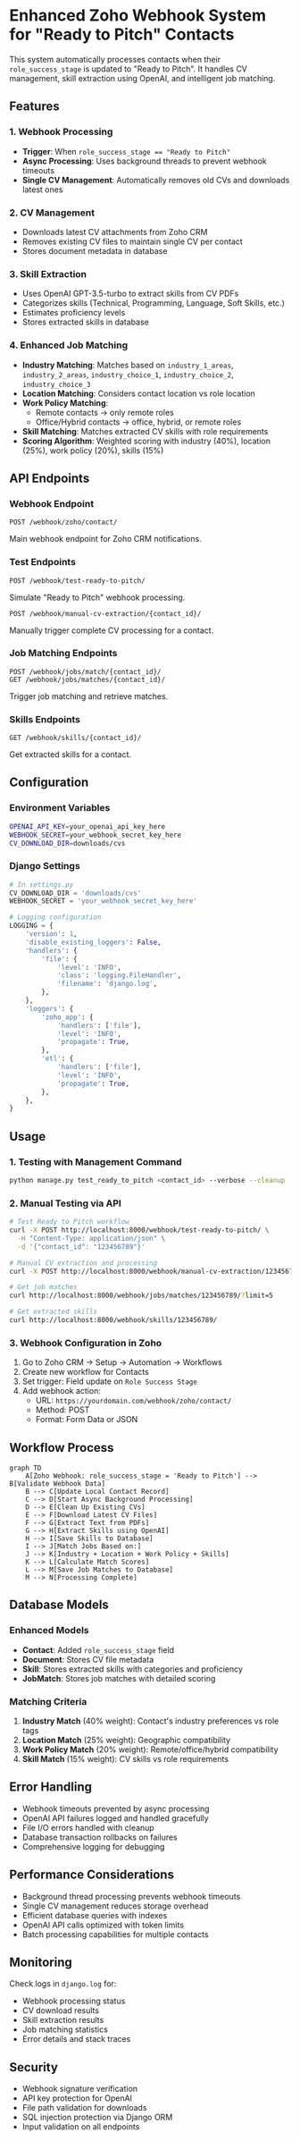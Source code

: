 # Enhanced Zoho Webhook System for "Ready to Pitch" Contacts

This system automatically processes contacts when their `role_success_stage` is updated to "Ready to Pitch". It handles CV management, skill extraction using OpenAI, and intelligent job matching.

## Features

### 1. Webhook Processing
- **Trigger**: When `role_success_stage == "Ready to Pitch"`
- **Async Processing**: Uses background threads to prevent webhook timeouts
- **Single CV Management**: Automatically removes old CVs and downloads latest ones

### 2. CV Management
- Downloads latest CV attachments from Zoho CRM
- Removes existing CV files to maintain single CV per contact
- Stores document metadata in database

### 3. Skill Extraction
- Uses OpenAI GPT-3.5-turbo to extract skills from CV PDFs
- Categorizes skills (Technical, Programming, Language, Soft Skills, etc.)
- Estimates proficiency levels
- Stores extracted skills in database

### 4. Enhanced Job Matching
- **Industry Matching**: Matches based on `industry_1_areas`, `industry_2_areas`, `industry_choice_1`, `industry_choice_2`, `industry_choice_3`
- **Location Matching**: Considers contact location vs role location
- **Work Policy Matching**: 
  - Remote contacts → only remote roles
  - Office/Hybrid contacts → office, hybrid, or remote roles
- **Skill Matching**: Matches extracted CV skills with role requirements
- **Scoring Algorithm**: Weighted scoring with industry (40%), location (25%), work policy (20%), skills (15%)

## API Endpoints

### Webhook Endpoint
```
POST /webhook/zoho/contact/
```
Main webhook endpoint for Zoho CRM notifications.

### Test Endpoints
```
POST /webhook/test-ready-to-pitch/
```
Simulate "Ready to Pitch" webhook processing.

```
POST /webhook/manual-cv-extraction/{contact_id}/
```
Manually trigger complete CV processing for a contact.

### Job Matching Endpoints
```
POST /webhook/jobs/match/{contact_id}/
GET /webhook/jobs/matches/{contact_id}/
```
Trigger job matching and retrieve matches.

### Skills Endpoints
```
GET /webhook/skills/{contact_id}/
```
Get extracted skills for a contact.

## Configuration

### Environment Variables
```bash
OPENAI_API_KEY=your_openai_api_key_here
WEBHOOK_SECRET=your_webhook_secret_key_here
CV_DOWNLOAD_DIR=downloads/cvs
```

### Django Settings
```python
# In settings.py
CV_DOWNLOAD_DIR = 'downloads/cvs'
WEBHOOK_SECRET = 'your_webhook_secret_key_here'

# Logging configuration
LOGGING = {
    'version': 1,
    'disable_existing_loggers': False,
    'handlers': {
        'file': {
            'level': 'INFO',
            'class': 'logging.FileHandler',
            'filename': 'django.log',
        },
    },
    'loggers': {
        'zoho_app': {
            'handlers': ['file'],
            'level': 'INFO',
            'propagate': True,
        },
        'etl': {
            'handlers': ['file'],
            'level': 'INFO',
            'propagate': True,
        },
    },
}
```

## Usage

### 1. Testing with Management Command
```bash
python manage.py test_ready_to_pitch <contact_id> --verbose --cleanup
```

### 2. Manual Testing via API
```bash
# Test Ready to Pitch workflow
curl -X POST http://localhost:8000/webhook/test-ready-to-pitch/ \
  -H "Content-Type: application/json" \
  -d '{"contact_id": "123456789"}'

# Manual CV extraction and processing
curl -X POST http://localhost:8000/webhook/manual-cv-extraction/123456789/

# Get job matches
curl http://localhost:8000/webhook/jobs/matches/123456789/?limit=5

# Get extracted skills
curl http://localhost:8000/webhook/skills/123456789/
```

### 3. Webhook Configuration in Zoho
1. Go to Zoho CRM → Setup → Automation → Workflows
2. Create new workflow for Contacts
3. Set trigger: Field update on `Role Success Stage`
4. Add webhook action:
   - URL: `https://yourdomain.com/webhook/zoho/contact/`
   - Method: POST
   - Format: Form Data or JSON

## Workflow Process

```mermaid
graph TD
    A[Zoho Webhook: role_success_stage = 'Ready to Pitch'] --> B[Validate Webhook Data]
    B --> C[Update Local Contact Record]
    C --> D[Start Async Background Processing]
    D --> E[Clean Up Existing CVs]
    E --> F[Download Latest CV Files]
    F --> G[Extract Text from PDFs]
    G --> H[Extract Skills using OpenAI]
    H --> I[Save Skills to Database]
    I --> J[Match Jobs Based on:]
    J --> K[Industry + Location + Work Policy + Skills]
    K --> L[Calculate Match Scores]
    L --> M[Save Job Matches to Database]
    M --> N[Processing Complete]
```

## Database Models

### Enhanced Models
- **Contact**: Added `role_success_stage` field
- **Document**: Stores CV file metadata
- **Skill**: Stores extracted skills with categories and proficiency
- **JobMatch**: Stores job matches with detailed scoring

### Matching Criteria
1. **Industry Match** (40% weight): Contact's industry preferences vs role tags
2. **Location Match** (25% weight): Geographic compatibility
3. **Work Policy Match** (20% weight): Remote/office/hybrid compatibility  
4. **Skill Match** (15% weight): CV skills vs role requirements

## Error Handling

- Webhook timeouts prevented by async processing
- OpenAI API failures logged and handled gracefully
- File I/O errors handled with cleanup
- Database transaction rollbacks on failures
- Comprehensive logging for debugging

## Performance Considerations

- Background thread processing prevents webhook timeouts
- Single CV management reduces storage overhead
- Efficient database queries with indexes
- OpenAI API calls optimized with token limits
- Batch processing capabilities for multiple contacts

## Monitoring

Check logs in `django.log` for:
- Webhook processing status
- CV download results
- Skill extraction results
- Job matching statistics
- Error details and stack traces

## Security

- Webhook signature verification
- API key protection for OpenAI
- File path validation for downloads
- SQL injection protection via Django ORM
- Input validation on all endpoints
